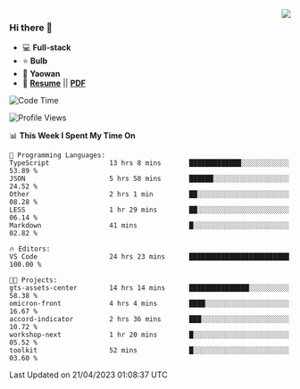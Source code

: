<img align="right" src="https://github-readme-stats.vercel.app/api?username=LolipopJ&show_icons=true&count_private=true&hide_title=true&include_all_commits=true&theme=vue">

### Hi there 👋

- :computer: **Full-stack**
- :star: **Bulb**
- :pill: **Yaowan**
- :milky_way: [**Resume**](https://lolipopj.github.io/resume/) || [**PDF**](https://cdn.jsdelivr.net/gh/lolipopj/resume/export/resume-en.pdf)

<!--START_SECTION:waka-->
![Code Time](http://img.shields.io/badge/Code%20Time-1%2C167%20hrs%2043%20mins-blue)

![Profile Views](http://img.shields.io/badge/Profile%20Views-5-blue)

📊 **This Week I Spent My Time On** 

```text
💬 Programming Languages: 
TypeScript               13 hrs 8 mins       █████████████░░░░░░░░░░░░   53.89 % 
JSON                     5 hrs 58 mins       ██████░░░░░░░░░░░░░░░░░░░   24.52 % 
Other                    2 hrs 1 min         ██░░░░░░░░░░░░░░░░░░░░░░░   08.28 % 
LESS                     1 hr 29 mins        ██░░░░░░░░░░░░░░░░░░░░░░░   06.14 % 
Markdown                 41 mins             █░░░░░░░░░░░░░░░░░░░░░░░░   02.82 % 

🔥 Editors: 
VS Code                  24 hrs 23 mins      █████████████████████████   100.00 % 

🐱‍💻 Projects: 
gts-assets-center        14 hrs 14 mins      ███████████████░░░░░░░░░░   58.38 % 
omicron-front            4 hrs 4 mins        ████░░░░░░░░░░░░░░░░░░░░░   16.67 % 
accord-indicator         2 hrs 36 mins       ███░░░░░░░░░░░░░░░░░░░░░░   10.72 % 
workshop-next            1 hr 20 mins        █░░░░░░░░░░░░░░░░░░░░░░░░   05.52 % 
toolkit                  52 mins             █░░░░░░░░░░░░░░░░░░░░░░░░   03.60 % 
```


 Last Updated on 21/04/2023 01:08:37 UTC
<!--END_SECTION:waka-->
